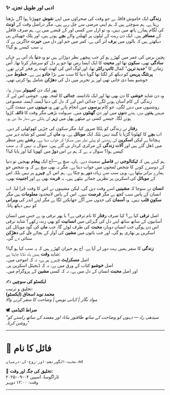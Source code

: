 
### ✨ **ادبی اور طویل تجزیہ**

**زندگی** ایک خاموش قافلہ ہے جو وقت کی صحراؤں میں اپنے **نقوش** چھوڑتا ہوا آگے بڑھتا رہتا ہے۔ ہم سوچتے ہیں کہ ہم اپنی مرضی سے چل رہے ہیں، مگر دراصل وقت کے **اونٹ** کی لگام ہمارے ہاتھ میں نہیں، وہ تو ازل سے کسی اور کے قبضے میں ہے۔ ہم صرف قافلے کے **مسافر** ہیں۔ ایک دن ریت کے ٹیلوں پر کھیلنے والے **بچے** ہوتے ہیں، اور پلک جھپکتے ہی دیکھتے ہیں کہ بالوں میں **برف** اتر آئی ہے، کمر میں خم اور دل میں **حیرت** جاگزین ہے کہ یہ سب کیسے ہو گیا؟

پچپن برس کی عمر میں کھڑے ہو کر جب پیچھے نظر دوڑاتے ہیں تو وہ **دنیا** یاد آتی ہے جہاں **سادگی** تھی، **سکون** تھا اور **محبت** کا ایک ایسا رس تھا جو ہر دل کو سرشار کرتا تھا۔ اُس زمانے کا "**جدید ترین**" کمال **ٹائپ رائٹر** تھا، اور لوگ اس کی کھٹ کھٹ پر فخر کرتے تھے۔ **پرنٹنگ پریس** کو دیکھ کر لگتا تھا گویا دنیا کا سب سے بڑا **جادو** یہی ہے۔ **خطوط** میں خوشبو بسا دی جاتی تھی اور ہر تحریر میں دل کی **دھڑکن** شامل ہوا کرتی تھی۔

پھر ایک دن **کمپیوٹر** نمودار ہوا۔  
وہ دن شاید **خوشی** کا دن بھی تھا اور ایک نادانستہ **جدائی** کا لمحہ بھی۔ خوشی اس لیے کہ زندگی کے کام آسان ہونے لگے؛ جدائی اس لیے کہ دل کی دنیا آہستہ آہستہ مصنوعی روشنیوں میں دبنے لگی۔ جو کام **برسوں** میں انجام پاتے تھے وہ **مہینوں** میں سمٹ گئے، مہینے **ہفتوں** میں، ہفتے **دنوں** میں اور دن **گھنٹوں** میں۔ سہولت بڑھی مگر وقت کا **ذائقہ** کڑوا ہونے لگا۔ جیسے کسی نے میٹھے پھل میں **زہر** کی ہلکی سی دھار ملا دی ہو۔

**رفتار** نے زندگی کو ہلکا ضرور کیا، مگر سکون کی جڑیں کھوکھلی کر دیں۔  
اب **بچے** کا کھلونا گڑیا یا گیند نہیں بلکہ ایک **موبائل** ہے۔ وہ **ماں** کے لمس کو شاید دیر سے پہچانتا ہے لیکن **اسکرین** کی روشنی کو پہلی نظر میں مسکرا کر جواب دیتا ہے۔ **رشتے** پس منظر میں ڈھل گئے ہیں اور **آلات زندگی** کے مرکزی کردار بن گئے ہیں۔ سوال یہ نہیں کہ یہ سب کیسے ہوا؟ سوال یہ ہے کہ ہم نے اس **دوڑ** میں کھویا کیا اور پایا کیا؟

ہم کہتے ہیں کہ **ٹیکنالوجی** نے **فاصلے** سمیٹ دیے۔ ہاں، سچ ہے—آج ایک **پیغام** بھیجیں تو دنیا کے دوسرے کونے کا شخص لمحوں میں جواب دیتا ہے۔ مگر یہ بھی سچ ہے کہ وہ شخص جو ہمارے برابر بیٹھا ہے، وہی سب سے زیادہ **دور** ہو چکا ہے۔ ہم اس کے **چہرے** پر نہیں بلکہ اس کے **موبائل** کی اسکرین پر نظریں جمائے بیٹھے ہیں۔ یہ **قربت** بھی ہے اور **اجنبیت** بھی۔

**انسان** نے سوچا کہ **مشینیں** اسے وقت دیں گی، لیکن مشینوں نے اس کا وقت چُرا لیا۔ اب انسان کے پاس سب کچھ ہے مگر **فرصت** نہیں۔ اس کے پاس لامحدود **معلومات** ہیں مگر **سکونِ قلب** نہیں۔ وہ **آسمان** کی حدوں سے آگے جھانکنے لگا ہے مگر اپنے اندر کی **ویرانی** کو نہیں دیکھ پاتا۔

اصل **ترقی** کیا ہے؟ کیا صرف **رفتار** کا نام ترقی ہے؟ یا پھر ترقی وہ ہے جس میں انسان آسانیوں کے ساتھ ساتھ اپنے دل کی گہرائی میں **انسانیت** کو بھی زندہ رکھے؟ شاید ترقی اس دن ہوگی جب انسان دوبارہ **محبت** کی طرف لوٹے گا، جب **ماں** کی گود موبائل کی اسکرین پر بھاری ہو گی، اور جب باتوں میں **مشین** کی آواز کے بجائے **دل** کی **دھڑکن** سنائی دے گی۔

**زندگی** کا سفر ہمیں بہت دور لے آیا ہے۔ آج ہم حیران کھڑے ہیں کہ یہ سب کیا ہو گیا؟  
شاید **وقت** ہمیں یاد دلانا چاہتا ہے:  
اصل **مسکراہٹ** چہرے پر ہے، نہ کہ اموجی میں۔  
اصل **خوشبو** کتاب کے ورق میں ہے، نہ کہ ڈیجیٹل اسکرین پر۔  
اور اصل **محبت** انسان کے دل میں ہے، نہ کہ کسی **مشین** کے پروگرام میں۔



✍️ **ایکسٹو کی سوچیں**  
تخلیق و ترتیب:  
**محمد نوید اسحاق (ایکسٹو)**  
*مواد نگار | کہانی نویس | وضاحت کا سفر کرنے والا*  

🕊️ **صراط اکیڈمی**  
*"سیدھی راہ — ذہنوں کو وضاحت کے ساتھ طاقتور بنانا، اور مقصد کے ساتھ راستے کو روشن کرنا۔"*  

---  

# 📂 فائل کا نام  
`محبت-الگورتھم-اور-روح-کے-درمیان.md`  

📅 **تخلیق کی جگہ اور وقت:**  
ثاراگوسا، اسپین  ۰۴-۰۹-۲۰۲۵  
وقت: ۱۲:۰۰ دوپہر  

---
